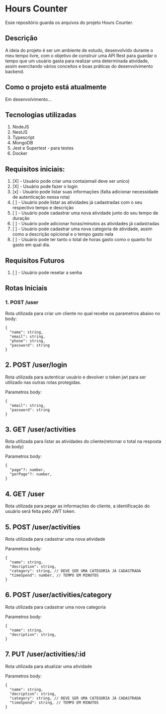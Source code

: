 # Hours Counter
Esse repositório guarda os arquivos do projeto Hours Counter.

## Descrição

A ideia do projeto é ser um ambiente de estudo, desenvolvido durante o meu tempo livre, com o objetivo de construir uma API Rest para guardar o tempo que um usuário gasta para realizar uma determinada atividade, assim exercitando vários conceitos e boas práticas do desenvolvimento backend. 

## Como o projeto está atualmente
 Em desenvolvimento...

## Tecnologias utilizadas
1. NodeJS
2. NestJS
3. Typescript
4. MongoDB
5. Jest e Supertest - para testes
6. Docker

## Requisitos iniciais:

1. [X] - Usuário pode criar uma conta(email deve ser unico)
2. [X] - Usuário pode fazer o login
3. [x] - Usuário pode listar suas informações (falta adicionar necessidade de autenticação nessa rota)
4. [ ] - Usuário pode listar as atividades já cadastradas com o seu respectivo tempo e descrição
5. [ ] - Usuário pode cadastrar uma nova atividade junto do seu tempo de duração
6. [ ] - Usuário pode adicionar horas/minutos as atividades já cadastradas
7. [ ] - Usuário pode cadastrar uma nova categoria de atividade, assim como a descrição opicional e o tempo gasto nela
8. [ ] - Usuário pode ter tanto o total de horas gasto como o quanto foi gasto em qual dia. 

## Requisitos Futuros

1. [ ] - Usuário pode resetar a senha

## Rotas Iniciais
### 1. POST /user

Rota utilizada para criar um cliente no qual recebe os parametros abaixo no body:

```tsx
{
  "name": string,
  "email": string,
  "phone": string,
  "password": string
}
```

## 2. POST /user/login

Rota utilizada para autenticar usuário e devolver o token jwt para ser utilizado nas outras rotas protegidas. 

Parametros body: 

```tsx
{
  "email": string,
  "password": string
}
```

## 3. GET /user/activities

Rota utilizada para listar as atividades do cliente(retornar o total na resposta do body)

Parametros body: 

```tsx
{
  "page"?: number,
  "perPage"?: number, 
}
```

## 4. GET /user

Rota utilizada para pegar as informações do cliente, a identificação do usuário será feita pelo JWT token. 

## 5. POST /user/activities

Rota utilizada para cadastrar uma nova atividade

Parametros body: 

```tsx
{
  "name": string,
  "decription": string,
  "category": string, // DEVE SER UMA CATEGORIA JÀ CADASTRADA
  "timeSpend": number, // TEMPO EM MINUTOS
}
```

## 6. POST /user/activities/category

Rota utilizada para cadastrar uma nova categoria

Parametros body: 

```tsx
{
  "name": string,
  "decription": string,
}
```

## 7. PUT /user/activities/:id

Rota utilizada para atualizar uma atividade 

Parametros body: 

```tsx
{
  "name": string,
  "decription": string,
  "category": string, // DEVE SER UMA CATEGORIA JÀ CADASTRADA
  "timeSpend": string, // TEMPO EM MINUTOS 
}
```